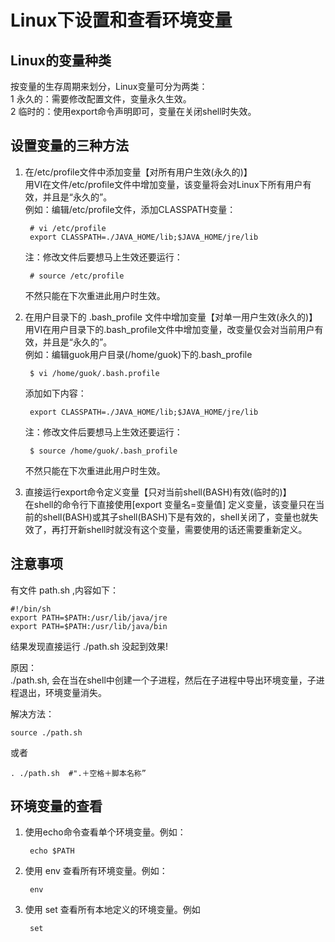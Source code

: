 # Linux下设置和查看环境变量 #

## Linux的变量种类 ##

按变量的生存周期来划分，Linux变量可分为两类：  
1 永久的：需要修改配置文件，变量永久生效。  
2 临时的：使用export命令声明即可，变量在关闭shell时失效。

## 设置变量的三种方法 ##

1. 在/etc/profile文件中添加变量【对所有用户生效(永久的)】  
	用VI在文件/etc/profile文件中增加变量，该变量将会对Linux下所有用户有效，并且是“永久的”。  
	例如：编辑/etc/profile文件，添加CLASSPATH变量：

		# vi /etc/profile 
		export CLASSPATH=./JAVA_HOME/lib;$JAVA_HOME/jre/lib


	注：修改文件后要想马上生效还要运行：

		# source /etc/profile

	不然只能在下次重进此用户时生效。

2. 在用户目录下的 .bash_profile 文件中增加变量【对单一用户生效(永久的)】  
	用VI在用户目录下的.bash_profile文件中增加变量，改变量仅会对当前用户有效，并且是“永久的”。  
	例如：编辑guok用户目录(/home/guok)下的.bash_profile 

		$ vi /home/guok/.bash.profile 

	添加如下内容： 

		export CLASSPATH=./JAVA_HOME/lib;$JAVA_HOME/jre/lib 

	注：修改文件后要想马上生效还要运行：

		$ source /home/guok/.bash_profile

	不然只能在下次重进此用户时生效。

3. 直接运行export命令定义变量【只对当前shell(BASH)有效(临时的)】  
	在shell的命令行下直接使用[export 变量名=变量值] 定义变量，该变量只在当前的shell(BASH)或其子shell(BASH)下是有效的，shell关闭了，变量也就失效了，再打开新shell时就没有这个变量，需要使用的话还需要重新定义。

## 注意事项 ##

有文件 path.sh ,内容如下：

	#!/bin/sh
	export PATH=$PATH:/usr/lib/java/jre  
	export PATH=$PATH:/usr/lib/java/bin 

结果发现直接运行 ./path.sh 没起到效果!

原因：  
./path.sh, 会在当在shell中创建一个子进程，然后在子进程中导出环境变量，子进程退出，环境变量消失。

解决方法：  

	source ./path.sh

或者

	. ./path.sh  #".＋空格＋脚本名称”

## 环境变量的查看 ##

1. 使用echo命令查看单个环境变量。例如： 

		echo $PATH 

2. 使用 env 查看所有环境变量。例如： 

		env 

3. 使用 set 查看所有本地定义的环境变量。例如

		set